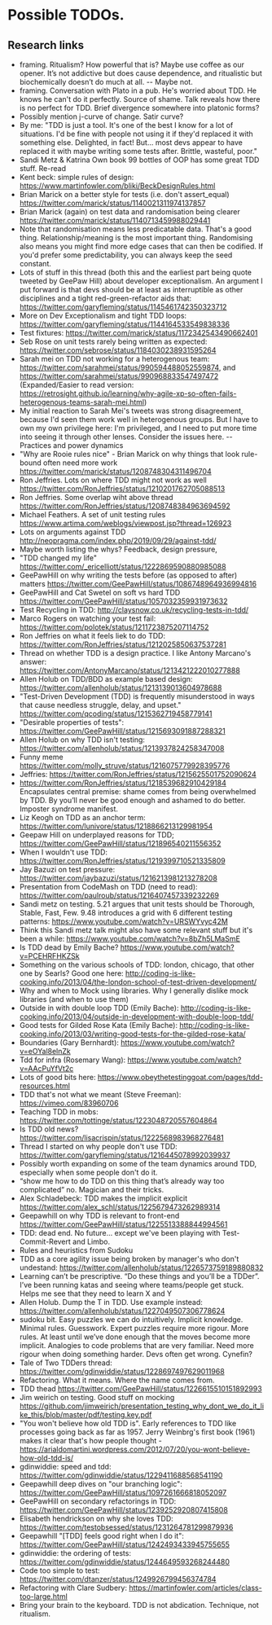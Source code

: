 # Possible TODOs.


## Research links

* framing. Ritualism? How powerful that is? Maybe use coffee as our opener. It’s not addictive but does cause dependence, and ritualistic but biochemically doesn’t do much at all. -- Maybe not.
* framing. Conversation with Plato in a pub. He's worried about TDD. He knows he can't do it perfectly. Source of shame. Talk reveals how there is no perfect for TDD. Brief divergence somewhere into platonic forms?
* Possibly mention j-curve of change. Satir curve?
* By me: "TDD is just a tool. It's one of the best I know for a lot of situations. I'd be fine with people not using it if they'd replaced it with something else. Delighted, in fact! But... most devs appear to have replaced it with maybe writing some tests after. Brittle, wasteful, poor."
* Sandi Metz & Katrina Own book 99 bottles of OOP has some great TDD stuff. Re-read
* Kent beck: simple rules of design: https://www.martinfowler.com/bliki/BeckDesignRules.html
* Brian Marick on a better style for tests (i.e. don't assert_equal) https://twitter.com/marick/status/1140021311974137857
* Brian Marick (again) on test data and randomisation being clearer https://twitter.com/marick/status/1140713459988029441
* Note that randomisation means less predicatable data. That's a good thing. Relationship/meaning is the most important thing. Randomising also means you might find more edge cases that can then be codified. If you'd prefer some predictability, you can always keep the seed constant.
* Lots of stuff in this thread (both this and the earliest part being quote tweeted by GeePaw Hill) about developer exceptionalism. An argument I put forward is that devs should be at least as interruptible as other disciplines and a tight red-green-refactor aids that: https://twitter.com/garyfleming/status/1145461742350323712
* More on Dev Exceptionalism and tight TDD loops: https://twitter.com/garyfleming/status/1144164533549838336
* Test fixtures: https://twitter.com/marick/status/1172342543490662401
* Seb Rose on unit tests rarely being written as expected: https://twitter.com/sebrose/status/1184030238931595264
* Sarah mei on TDD not working for a heterogenous team: https://twitter.com/sarahmei/status/990594488052559874, and https://twitter.com/sarahmei/status/990968833547497472 (Expanded/Easier to read version: https://retrosight.github.io/learning/why-agile-xp-so-often-fails-heterogenous-teams-sarah-mei.html)
* My initial reaction to Sarah Mei's tweets was strong disagreement, because I'd seen them work well in heterogenous groups. But I have to own my own privilege here: I'm privileged, and I need to put more time into seeing it through other lenses. Consider the issues here. -- Practices and power dynamics
* "Why are Rooie rules nice" - Brian Marick on why things that look rule-bound often need more work https://twitter.com/marick/status/1208748304311496704
* Ron Jeffries. Lots on where TDD might not work as well https://twitter.com/RonJeffries/status/1210201762705088513
* Ron Jeffries. Some overlap wiht above thread https://twitter.com/RonJeffries/status/1208748384963694592
* Michael Feathers. A set of unit testing rules https://www.artima.com/weblogs/viewpost.jsp?thread=126923
* Lots on arguments against TDD http://neopragma.com/index.php/2019/09/29/against-tdd/
* Maybe worth listing the whys? Feedback, design pressure,
* "TDD changed my life" https://twitter.com/_ericelliott/status/1222869590880985088
* GeePawHill on why writing the tests before (as opposed to after) matters https://twitter.com/GeePawHill/status/1086748964936994816
* GeePawHill and Cat Swetel on soft vs hard TDD https://twitter.com/GeePawHill/status/1057032359931973632
* Test Recycling in TDD: http://claysnow.co.uk/recycling-tests-in-tdd/
* Marco Rogers on watching your test fail: https://twitter.com/polotek/status/1211723875207114752
* Ron Jeffries on what it feels liek to do TDD: https://twitter.com/RonJeffries/status/1212025850637537281
* Thread on whether TDD is a design practice. I like Antony Marcano's answer: https://twitter.com/AntonyMarcano/status/1213421222010277888
* Allen Holub on TDD/BDD as example based design: https://twitter.com/allenholub/status/1213139013604978688
* "Test-Driven Development (TDD) is frequently misunderstood in ways that cause needless struggle, delay, and upset." https://twitter.com/qcoding/status/1215362719458779141
* "Desirable properties of tests": https://twitter.com/GeePawHill/status/1215693091887288321
* Allen Holub on why TDD isn't testing: https://twitter.com/allenholub/status/1213937824258347008
* Funny meme https://twitter.com/molly_struve/status/1216075779928395776
* Jeffries: https://twitter.com/RonJeffries/status/1215625501752090624
* https://twitter.com/RonJeffries/status/1218539682910429184    Encapsulates central premise: shame comes from being overwhelmed by TDD. By you’ll never be good enough and ashamed to do better. Imposter syndrome manifest.
* Liz Keogh on TDD as an anchor term: https://twitter.com/lunivore/status/1218866213129981954
* Geepaw Hill on underplayed reasons for TDD; https://twitter.com/GeePawHill/status/121896540211556352
* When I wouldn't use TDD: https://twitter.com/RonJeffries/status/1219399710521335809
* Jay Bazuzi on test pressure: https://twitter.com/jaybazuzi/status/1216213981213278208
* Presentation from CodeMash on TDD (need to read): https://twitter.com/paulroub/status/1216407457339232269
* Sandi metz on testing. 5.21 argues that unit tests should be Thorough, Stable, Fast, Few. 9.48 introduces a grid with 6 different testing patterns: https://www.youtube.com/watch?v=URSWYvyc42M
* Think this Sandi metz talk might also have some relevant stuff but it's been a while: https://www.youtube.com/watch?v=8bZh5LMaSmE
* Is TDD dead by Emily Bache? https://www.youtube.com/watch?v=PCEHRFHKZSk
* Something on the various schools of TDD: london, chicago, that other one by Searls? Good one here: http://coding-is-like-cooking.info/2013/04/the-london-school-of-test-driven-development/
* Why and when to Mock using libraries. Why I generally dislike mock libraries (and when to use them)
* Outside in with double loop TDD (Emily Bache): http://coding-is-like-cooking.info/2013/04/outside-in-development-with-double-loop-tdd/
* Good tests for Gilded Rose Kata (Emily Bache): http://coding-is-like-cooking.info/2013/03/writing-good-tests-for-the-gilded-rose-kata/
* Boundaries (Gary Bernhardt): https://www.youtube.com/watch?v=eOYal8elnZk
* Tdd for infra (Rosemary Wang): https://www.youtube.com/watch?v=AAcPuYfVt2c
* Lots of good bits here: https://www.obeythetestinggoat.com/pages/tdd-resources.html
* TDD that's not what we meant (Steve Freeman): https://vimeo.com/83960706
* Teaching TDD in mobs: https://twitter.com/tottinge/status/1223048720557604864
* Is TDD old news? https://twitter.com/lisacrispin/status/1222568983968276481
* Thread I started on why people don't use TDD: https://twitter.com/garyfleming/status/1216445078992039937
* Possibly worth expanding on some of the team dynamics around TDD, especially when some people don't do it.
* “show me how to do TDD on this thing that’s already way too complicated” no. Magician and their tricks.
* Alex Schladebeck: TDD makes the implicit explicit https://twitter.com/alex_schl/status/1225679473262989314
* Geepawhill on why TDD is relevant to front-end https://twitter.com/GeePawHill/status/1225513388844994561
* TDD: dead end. No future... except we've been playing with Test-Commit-Revert and Limbo.
* Rules and heuristics from Sudoku
* TDD as a core agility issue being broken by manager's who don't undestand: https://twitter.com/allenholub/status/1226573759189880832
* Learning can’t be prescriptive. “Do these things and you’ll be a TDDer”. I’ve been running katas and seeing where teams/people get stuck. Helps me see that they need to learn X and Y
* Allen Holub. Dump the T in TDD. Use example instead: https://twitter.com/allenholub/status/1227049507306778624
* sudoku bit. Easy puzzles we can do intuitively. Implicit knowledge. Minimal rules. Guesswork. Expert puzzles require more rigour. More rules. At least until we’ve done enough that the moves become more implicit. Analogies to code problems that are very familiar. Need more rigour when doing something harder. Devs often get wrong. Cynefin?
* Tale of Two TDDers thread: https://twitter.com/gdinwiddie/status/1228697497629011968
* Refactoring. What it means. Where the name comes from.
* TDD thead https://twitter.com/GeePawHill/status/1226615510151892993
* Jim weirich on testing. Good stuff on mocking https://github.com/jimweirich/presentation_testing_why_dont_we_do_it_like_this/blob/master/pdf/testing.key.pdf
* "You won't believe how old TDD is". Early references to TDD like processes going back as far as 1957. Jerry Weinbrg's first book (1961) makes it clear that's how people thought - https://arialdomartini.wordpress.com/2012/07/20/you-wont-believe-how-old-tdd-is/
* gdinwiddie: speed and tdd: https://twitter.com/gdinwiddie/status/1229411688568541190
* Geepawhill deep dives on "our branching logic": https://twitter.com/GeePawHill/status/1097261666818052097
* GeePawHill on secondary refactorings in TDD: https://twitter.com/GeePawHill/status/1239252920807415808
* Elisabeth hendrickson on why she loves TDD: https://twitter.com/testobsessed/status/1231264781299879936
* Geepawhill "[TDD] feels good right when I do it": https://twitter.com/GeePawHill/status/1242493433945755655
* gdinwiddie: the ordering of tests: https://twitter.com/gdinwiddie/status/1244649593268244480
* Code too simple to test: https://twitter.com/dtanzer/status/1249926799456374784
* Refactoring with Clare Sudbery: https://martinfowler.com/articles/class-too-large.html
* Bring your brain to the keyboard. TDD is not abdication. Technique, not ritualism.
